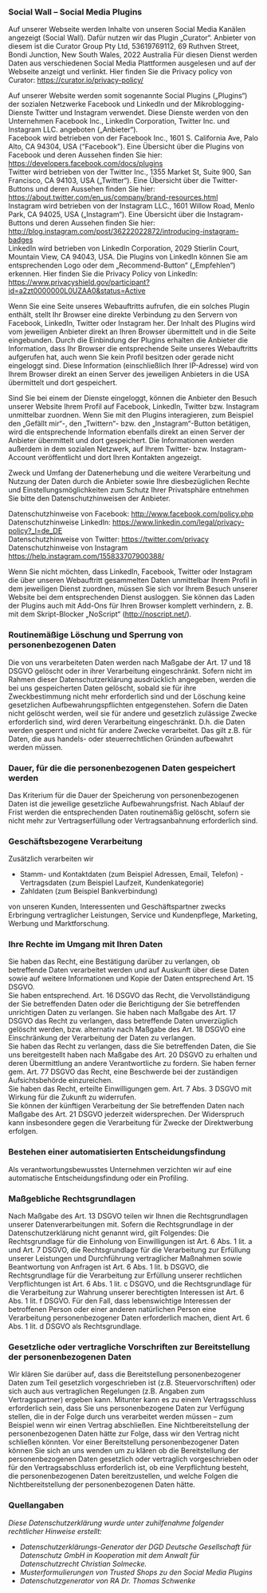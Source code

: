 ---
---

<h3 class="c-plain__richtext-headline">Social Wall – Social Media Plugins</h3>

Auf unserer Webseite werden Inhalte von unseren Social Media Kanälen angezeigt (Social Wall). Dafür nutzen wir das Plugin „Curator“.
Anbieter von diesem ist die Curator Group Pty Ltd, 53619769112, 69 Ruthven Street, Bondi Junction, New South Wales, 2022 Australia
Für diesen Dienst werden Daten aus verschiedenen Social Media Plattformen ausgelesen und auf der Webseite anzeigt und verlinkt. 
Hier finden Sie die Privacy policy von Curator: https://curator.io/privacy-policy/

Auf unserer Website werden somit sogenannte Social Plugins („Plugins“) der sozialen Netzwerke Facebook und LinkedIn und der Mikroblogging-Dienste Twitter und Instagram verwendet. Diese Dienste werden von den Unternehmen Facebook Inc., LinkedIn Corporation, Twitter Inc. und Instagram LLC. angeboten („Anbieter“).  
Facebook wird betrieben von der Facebook Inc., 1601 S. California Ave, Palo Alto, CA 94304, USA (“Facebook”). Eine Übersicht über die Plugins von Facebook und deren Aussehen finden Sie hier: https://developers.facebook.com/docs/plugins  
Twitter wird betrieben von der Twitter Inc., 1355 Market St, Suite 900, San Francisco, CA 94103, USA („Twitter“). Eine Übersicht über die Twitter-Buttons und deren Aussehen finden Sie hier:
https://about.twitter.com/en_us/company/brand-resources.html  
Instagram wird betrieben von der Instagram LLC., 1601 Willow Road, Menlo Park, CA 94025, USA („Instagram“). Eine Übersicht über die Instagram-Buttons und deren Aussehen finden Sie hier:
http://blog.instagram.com/post/36222022872/introducing-instagram-badges  
LinkedIn wird betrieben von LinkedIn Corporation, 2029 Stierlin Court, Mountain View, CA 94043, USA. Die Plugins von LinkedIn können Sie am entsprechenden Logo oder dem „Recommend-Button“ („Empfehlen“) erkennen. Hier finden Sie die Privacy Policy von LinkedIn: https://www.privacyshield.gov/participant?id=a2zt0000000L0UZAA0&status=Active

Wenn Sie eine Seite unseres Webauftritts aufrufen, die ein solches Plugin enthält, stellt Ihr Browser eine direkte Verbindung zu den Servern von Facebook, LinkedIn, Twitter oder Instagram her. Der Inhalt des Plugins wird vom jeweiligen Anbieter direkt an Ihren Browser übermittelt und in die Seite eingebunden. Durch die Einbindung der Plugins erhalten die Anbieter die Information, dass Ihr Browser die entsprechende Seite unseres Webauftritts aufgerufen hat, auch wenn Sie kein Profil besitzen oder gerade nicht eingeloggt sind. Diese Information (einschließlich Ihrer IP-Adresse) wird von Ihrem Browser direkt an einen Server des jeweiligen Anbieters in die USA übermittelt und dort gespeichert.

Sind Sie bei einem der Dienste eingeloggt, können die Anbieter den Besuch unserer Website Ihrem Profil auf Facebook, LinkedIn, Twitter bzw. Instagram unmittelbar zuordnen. Wenn Sie mit den Plugins interagieren, zum Beispiel den „Gefällt mir“-, den „Twittern“- bzw. den „Instagram“-Button betätigen, wird die entsprechende Information ebenfalls direkt an einen Server der Anbieter übermittelt und dort gespeichert. Die Informationen werden außerdem in dem sozialen Netzwerk, auf Ihrem Twitter- bzw. Instagram-Account veröffentlicht und dort Ihren Kontakten angezeigt.

Zweck und Umfang der Datenerhebung und die weitere Verarbeitung und Nutzung der Daten durch die Anbieter sowie Ihre diesbezüglichen Rechte und Einstellungsmöglichkeiten zum Schutz Ihrer Privatsphäre entnehmen Sie bitte den Datenschutzhinweisen der Anbieter.

Datenschutzhinweise von Facebook: http://www.facebook.com/policy.php  
Datenschutzhinweise LinkedIn: https://www.linkedin.com/legal/privacy-policy?_l=de_DE  
Datenschutzhinweise von Twitter: https://twitter.com/privacy  
Datenschutzhinweise von Instagram https://help.instagram.com/155833707900388/  

Wenn Sie nicht möchten, dass LinkedIn, Facebook, Twitter oder Instagram die über unseren Webauftritt gesammelten Daten unmittelbar Ihrem Profil in dem jeweiligen Dienst zuordnen, müssen Sie sich vor Ihrem Besuch unserer Website bei dem entsprechenden Dienst ausloggen. Sie können das Laden der Plugins auch mit Add-Ons für Ihren Browser komplett verhindern, z. B. mit dem Skript-Blocker „NoScript“ (http://noscript.net/).

<h3 class="c-plain__richtext-headline">Routinemäßige Löschung und Sperrung von personenbezogenen Daten</h3>

Die von uns verarbeiteten Daten werden nach Maßgabe der Art. 17 und 18 DSGVO gelöscht oder in ihrer Verarbeitung eingeschränkt. Sofern nicht im Rahmen dieser Datenschutzerklärung ausdrücklich angegeben, werden die bei uns gespeicherten Daten gelöscht, sobald sie für ihre Zweckbestimmung nicht mehr erforderlich sind und der Löschung keine gesetzlichen Aufbewahrungspflichten entgegenstehen. Sofern die Daten nicht gelöscht werden, weil sie für andere und gesetzlich zulässige Zwecke erforderlich sind, wird deren Verarbeitung eingeschränkt. D.h. die Daten werden gesperrt und nicht für andere Zwecke verarbeitet. Das gilt z.B. für Daten, die aus handels- oder steuerrechtlichen Gründen aufbewahrt werden müssen.

<h3 class="c-plain__richtext-headline">Dauer, für die die personenbezogenen Daten gespeichert werden</h3>

Das Kriterium für die Dauer der Speicherung von personenbezogenen Daten ist die jeweilige gesetzliche Aufbewahrungsfrist. Nach Ablauf der Frist werden die entsprechenden Daten routinemäßig gelöscht, sofern sie nicht mehr zur Vertragserfüllung oder Vertragsanbahnung erforderlich sind.

<h3 class="c-plain__richtext-headline">Geschäftsbezogene Verarbeitung</h3>

Zusätzlich verarbeiten wir

- Stamm- und Kontaktdaten (zum Beispiel Adressen, Email, Telefon) - Vertragsdaten (zum Beispiel Laufzeit, Kundenkategorie)
- Zahldaten (zum Beispiel Bankverbindung)

von unseren Kunden, Interessenten und Geschäftspartner zwecks Erbringung vertraglicher Leistungen, Service und Kundenpflege, Marketing, Werbung und Marktforschung.

<h3 class="c-plain__richtext-headline">Ihre Rechte im Umgang mit Ihren Daten</h3>

Sie haben das Recht, eine Bestätigung darüber zu verlangen, ob betreffende Daten verarbeitet werden und auf Auskunft über diese Daten sowie auf weitere Informationen und Kopie der Daten entsprechend Art. 15 DSGVO.  
Sie haben entsprechend. Art. 16 DSGVO das Recht, die Vervollständigung der Sie betreffenden Daten oder die Berichtigung der Sie betreffenden unrichtigen Daten zu verlangen. Sie haben nach Maßgabe des Art. 17 DSGVO das Recht zu verlangen, dass betreffende Daten unverzüglich gelöscht werden, bzw. alternativ nach Maßgabe des Art. 18 DSGVO eine Einschränkung der Verarbeitung der Daten zu verlangen.  
Sie haben das Recht zu verlangen, dass die Sie betreffenden Daten, die Sie uns bereitgestellt haben nach Maßgabe des Art. 20 DSGVO zu erhalten und deren Übermittlung an andere Verantwortliche zu fordern. Sie haben ferner gem. Art. 77 DSGVO das Recht, eine Beschwerde bei der zuständigen Aufsichtsbehörde einzureichen.  
Sie haben das Recht, erteilte Einwilligungen gem. Art. 7 Abs. 3 DSGVO mit Wirkung für die Zukunft zu widerrufen.  
Sie können der künftigen Verarbeitung der Sie betreffenden Daten nach Maßgabe des Art. 21 DSGVO jederzeit widersprechen. Der Widerspruch kann insbesondere gegen die Verarbeitung für Zwecke der Direktwerbung erfolgen.

<h3 class="c-plain__richtext-headline">Bestehen einer automatisierten Entscheidungsfindung</h3>

Als verantwortungsbewusstes Unternehmen verzichten wir auf eine automatische Entscheidungsfindung oder ein Profiling.

<h3 class="c-plain__richtext-headline">Maßgebliche Rechtsgrundlagen</h3>

Nach Maßgabe des Art. 13 DSGVO teilen wir Ihnen die Rechtsgrundlagen unserer Datenverarbeitungen mit. Sofern die Rechtsgrundlage in der Datenschutzerklärung nicht genannt wird, gilt Folgendes: Die Rechtsgrundlage für die Einholung von Einwilligungen ist Art. 6 Abs. 1 lit. a und Art. 7 DSGVO, die Rechtsgrundlage für die Verarbeitung zur Erfüllung unserer Leistungen und Durchführung vertraglicher Maßnahmen sowie Beantwortung von Anfragen ist Art. 6 Abs. 1 lit. b DSGVO, die Rechtsgrundlage für die Verarbeitung zur Erfüllung unserer rechtlichen Verpflichtungen ist Art. 6 Abs. 1 lit. c DSGVO, und die Rechtsgrundlage für die Verarbeitung zur Wahrung unserer berechtigten Interessen ist Art. 6 Abs. 1 lit. f DSGVO. Für den Fall, dass lebenswichtige Interessen der betroffenen Person oder einer anderen natürlichen Person eine Verarbeitung personenbezogener Daten erforderlich machen, dient Art. 6 Abs. 1 lit. d DSGVO als Rechtsgrundlage.

<h3 class="c-plain__richtext-headline">Gesetzliche oder vertragliche Vorschriften zur Bereitstellung der personenbezogenen Daten</h3>

Wir klären Sie darüber auf, dass die Bereitstellung personenbezogener Daten zum Teil gesetzlich vorgeschrieben ist (z.B. Steuervorschriften) oder sich auch aus vertraglichen Regelungen (z.B. Angaben zum Vertragspartner) ergeben kann. Mitunter kann es zu einem Vertragsschluss erforderlich sein, dass Sie uns personenbezogene Daten zur Verfügung stellen, die in der Folge durch uns verarbeitet werden müssen – zum Beispiel wenn wir einen Vertrag abschließen. Eine Nichtbereitstellung der personenbezogenen Daten hätte zur Folge, dass wir den Vertrag nicht schließen könnten. Vor einer Bereitstellung personenbezogener Daten können Sie sich an uns wenden um zu klären ob die Bereitstellung der personenbezogenen Daten
gesetzlich oder vertraglich vorgeschrieben oder für den Vertragsabschluss erforderlich ist, ob eine Verpflichtung besteht, die personenbezogenen Daten bereitzustellen, und welche Folgen die Nichtbereitstellung der personenbezogenen Daten hätte.

<h3 class="c-plain__richtext-headline">Quellangaben</h3>

*Diese Datenschutzerklärung wurde unter zuhilfenahme folgender rechtlicher Hinweise erstellt:*

- *Datenschutzerklärungs-Generator der DGD Deutsche Gesellschaft für Datenschutz GmbH in Kooperation mit dem Anwalt für Datenschutzrecht Christian Solmecke.*
- *Musterformulierungen von Trusted Shops zu den Social Media Plugins*
- *Datenschutzgenerator von RA Dr. Thomas Schwenke*
